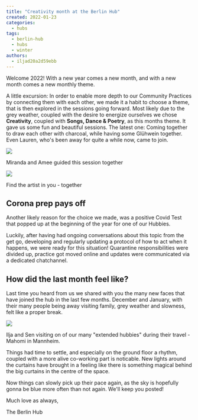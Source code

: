 ```yaml
---
title: "Creativity month at the Berlin Hub"
created: 2022-01-23
categories: 
  - hubs
tags: 
  - berlin-hub
  - hubs
  - winter
authors: 
  - iljad20a2d59ebb
---
```


Welcome 2022! With a new year comes a new month, and with a new month comes a new monthly theme.

A little excursion: In order to enable more depth to our Community Practices by connecting them with each other, we made it a habit to choose a theme, that is then explored in the sessions going forward. Most likely due to the grey weather, coupled with the desire to energize ourselves we chose **Creativity**, coupled with **Songs, Dance & Poetry**, as this months theme. It gave us some fun and beautiful sessions. The latest one: Coming together to draw each other with charcoal, while having some Glühwein together. Even Lauren, who's been away for quite a while now, came to join.

![](/assets/images/draw2-1024x768.jpeg)

Miranda and Amee guided this session together

![](/assets/images/draw-1-1024x743.jpeg)

Find the artist in you - together

## Corona prep pays off

Another likely reason for the choice we made, was a positive Covid Test that popped up at the beginning of the year for one of our Hubbies.

Luckily, after having had ongoing conversations about this topic from the get go, developing and regularly updating a protocol of how to act when it happens, we were ready for this situation! Quarantine responsibilities were divided up, practice got moved online and updates were communicated via a dedicated chatchannel.

## How did the last month feel like?

Last time you heard from us we shared with you the many new faces that have joined the hub in the last few months. December and January, with their many people being away visiting family, grey weather and slowness, felt like a proper break.

![](/assets/images/visiting-Mahomi-1024x768.jpeg)

Ilja and Sen visiting on of our many "extended hubbies" during their travel - Mahomi in Mannheim.

Things had time to settle, and especially on the ground floor a rhythm, coupled with a more alive co-working part is noticable. New lights around the curtains have brought in a feeling like there is something magical behind the big curtains in the centre of the space.

Now things can slowly pick up their pace again, as the sky is hopefully gonna be blue more often than not again. We'll keep you posted!

Much love as always,

The Berlin Hub
